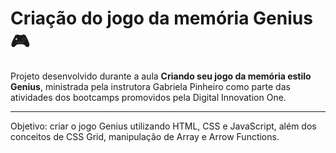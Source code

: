 # Criação do jogo da memória Genius :video_game:

Projeto desenvolvido durante a aula **Criando seu jogo da memória estilo Genius**, ministrada pela instrutora Gabriela Pinheiro como parte das atividades dos bootcamps promovidos pela Digital Innovation One.

----

Objetivo: criar o jogo Genius utilizando HTML, CSS e JavaScript, além dos conceitos de CSS Grid, manipulação de Array e Arrow Functions.